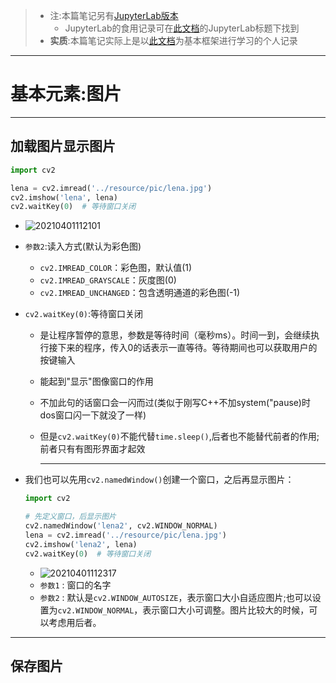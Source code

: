 <!--
 * @Author: your name
 * @Date: 2021-04-01 09:59:17
 * @LastEditTime: 2021-04-01 11:25:13
 * @LastEditors: Please set LastEditors
 * @Description: In User Settings Edit
 * @FilePath: \junior-lessons_second-term\DigitalImageProcessing\OpenCV-python\OpenCV-python.md
-->
> - 注:本篇笔记另有[JupyterLab版本](https://gitee.com/ayusummer233/res_-daily-notes/blob/master/Jupyter/OPenCV/Note.ipynb)
>   - JupyterLab的食用记录可在[此文档](https://github.com/Ayusummer/DailyNotes/blob/main/BigDataMicroMajor/Python/Note.md)的JupyterLab标题下找到
> - **实质**:本篇笔记实际上是以[此文档](http://codec.wang/#/opencv/)为基本框架进行学习的个人记录


---
# 基本元素:图片

---
## 加载图片显示图片
```python
import cv2

lena = cv2.imread('../resource/pic/lena.jpg')
cv2.imshow('lena', lena)
cv2.waitKey(0)  # 等待窗口关闭
```
- ![20210401112101](http:cdn.ayusummer233.top/img/20210401112101.png)

- `参数2`:读入方式(默认为彩色图)
  - `cv2.IMREAD_COLOR`：彩色图，默认值(1)
  - `cv2.IMREAD_GRAYSCALE`：灰度图(0)
  - `cv2.IMREAD_UNCHANGED`：包含透明通道的彩色图(-1)
- `cv2.waitKey(0)`:等待窗口关闭
  - 是让程序暂停的意思，参数是等待时间（毫秒ms）。时间一到，会继续执行接下来的程序，传入0的话表示一直等待。等待期间也可以获取用户的按键输入
  - 能起到"显示"图像窗口的作用
  - 不加此句的话窗口会一闪而过(类似于刚写C++不加system("pause)时dos窗口闪一下就没了一样)
  - 但是`cv2.waitKey(0)`不能代替`time.sleep()`,后者也不能替代前者的作用;前者只有有图形界面才起效

    ---
- 我们也可以先用`cv2.namedWindow()`创建一个窗口，之后再显示图片：
    ```python
    import cv2

    # 先定义窗口，后显示图片
    cv2.namedWindow('lena2', cv2.WINDOW_NORMAL)
    lena = cv2.imread('../resource/pic/lena.jpg')
    cv2.imshow('lena2', lena)
    cv2.waitKey(0)  # 等待窗口关闭

    ```
    - ![20210401112317](http:cdn.ayusummer233.top/img/20210401112317.png)
  - `参数1` : 窗口的名字
  - `参数2` : 默认是`cv2.WINDOW_AUTOSIZE`，表示窗口大小自适应图片;也可以设置为`cv2.WINDOW_NORMAL`，表示窗口大小可调整。图片比较大的时候，可以考虑用后者。

---
## 保存图片